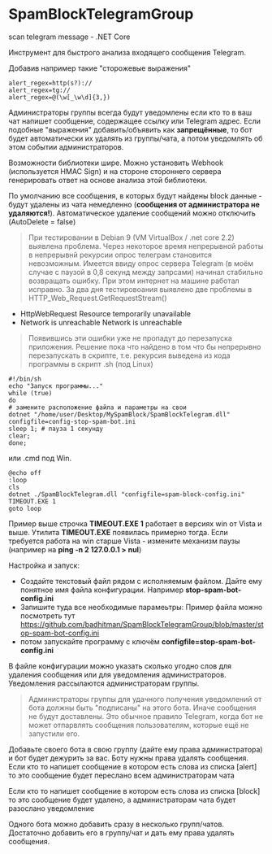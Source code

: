 # SpamBlockTelegramGroup
scan telegram message - .NET Core

Инструмент для быстрого анализа входящего сообщения Telegram.

Добавив например такие "сторожевые выражения"
```
alert_regex=http(s?)://
alert_regex=tg://
alert_regex=@(\w[_\w\d]{3,})
```

Администраторы группы всегда будут уведомлены если кто то в ваш чат напишет сообщение, содержащее ссылку или Telegram адрес.
Если подобные "выражения" добавить/объявить как **запрещённые**, то бот будет автоматически их удалять из группы/чата, а потом уведомлять об этом событии администраторов.

Возможности библиотеки шире. Можно установить Webhook (используется HMAC Sign) и на стороне стороннего сервера генерировать ответ на основе анализа этой библиотеки.

По умолчанию все сообщения, в которых будут найдены block данные - будут удалены из чата немедленно (**сообщения от администратора не удаляются!**).
Автоматическое удаление сообщений можно отключить (AutoDelete = false)

> При тестировании в Debian 9 (VM VirtualBox / .net core 2.2) выявлена проблема. Через некоторое время непрерывной работы в непрерывнй рекурсии
опрос телеграм становится невозможным. Имеется ввиду опрос сервера Telegram
(в моём случае с паузой в 0,8 секунд между запрсами) начинал стабильно возвращать ошибку.
При этом интернет на машине работал исправно.
За два дня тестировоания выявлено две проблемы в HTTP_Web_Request.GetRequestStream()
 - HttpWebRequest Resource temporarily unavailable
 - Network is unreachable Network is unreachable
 > Появившись эти ошибки уже не пропадут до перезапуска приложения. Решение пока что найдено в том что бы непрерывно перезапускать в скрипте,
 т.е. рекурсия выведена из кода программы в скрипт .sh (под Linux)
 ```
 #!/bin/sh
echo "Запуск программы..."
while (true)
do
# замените расположение файла и параметры на свои
dotnet "/home/user/Desktop/MySpamBlock/SpamBlockTelegram.dll" configfile=config-stop-spam-bot.ini
sleep 1; # пауза 1 секунду
clear;
done; 
```
 или .cmd под Win.
```
@echo off
:loop
cls
dotnet ./SpamBlockTelegram.dll "configfile=spam-block-config.ini"
TIMEOUT.EXE 1
goto loop
```
Пример выше строчка **TIMEOUT.EXE 1** работает в версиях win от Vista и выше. Утилита **TIMEOUT.EXE** появилась примерно тогда.
 Если требуется работа на win старше Vista - измените механизм паузы (например на **ping -n 2 127.0.0.1 > nul**)



Настройка и запуск:
- Создайте текстовый файл рядом с исполняемым файлом. Дайте ему понятное имя файла конфигурации. Например **stop-spam-bot-config.ini**
- Запишите туда все необходимые парамеьтры:
Пример файла можно посмотреть тут https://github.com/badhitman/SpamBlockTelegramGroup/blob/master/stop-spam-bot-config.ini
- потом запускайте программу с ключём **configfile=stop-spam-bot-config.ini**

В файле конфигурации можно указать сколько угодно слов для удаления сообщения или для уведомления администраторов.
Уведомления рассылаются администраторам группы.

> Администраторы группы для удачного получения уведомлений от бота должны быть "подписаны" на этого бота. Иначе сообщения не будут доставлены.
Это обычное правило Telegram, когда бот не может отпарвлять сообщения пользователям, которые ещё не запустили его.

Добавьте своего бота в свою группу (дайте ему права администратора) и бот будет дежурить за вас. Боту нужны права удалять сообщения.
Если кто то напишет сообщение в котором есть слова из списка [alert] то это сообщение будет переслано всем администраторам чата

Если кто то напишет сообщение в котором есть слова из списка [block] то это сообщение будет удалено, а администраторам чата будет разослано уведомление

Одного бота можно добавить сразу в несколько групп/чатов. Достаточно добавить его в группу/чат и дать ему права удалять сообщения.